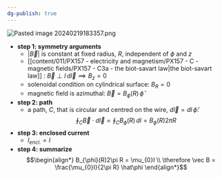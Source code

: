 ```yaml
---
dg-publish: true
---
```


![Pasted image 20240219183357.png](/img/user/pics/Pasted%20image%2020240219183357.png)
- **step 1: symmetry arguments**
	- $|\vec B|$ is constant at fixed radius, $R$, independent of ${} \phi$ and $z$
	- [[content/011/PX157 - electricity and magnetism/PX157 - C - magnetic fields/PX157 - C3a - the biot-savart law\|the biot-savart law]] : $\vec B \perp I\,d\vec l \implies B_z =0$ 
	- solenoidal condition on cylindrical surface: $B_{R} = 0$
	- magnetic field is azimuthal: $\vec B = B_{\phi}(R)\,\hat\phi$
- **step 2: path**
	- a path, $C$, that is circular and centred on the wire, $d\vec l = dl\,\hat\phi :$
$$
\oint_{C}\vec B\cdot d\vec l = \oint_{C}B_{\phi}(R) \,dl = B_\phi(R)2\pi R
$$
- **step 3: enclosed current**
	- $I_{encl.} = I$
- **step 4: summarize**
	$$\begin{align*}
		B_{\phi}(R)2\pi R = \mu_{0}I \\
		\therefore \vec B = \frac{\mu_{0}I}{2\pi R} \hat\phi
		\end{align*}$$

